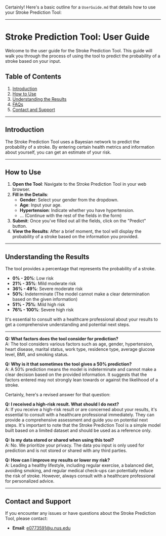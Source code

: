 Certainly! Here's a basic outline for a `UserGuide.md` that details how to use your Stroke Prediction Tool:

---

# Stroke Prediction Tool: User Guide

Welcome to the user guide for the Stroke Prediction Tool. This guide will walk you through the process of using the tool to predict the probability of a stroke based on your input.

## Table of Contents

1. [Introduction](#introduction)
2. [How to Use](#how-to-use)
3. [Understanding the Results](#understanding-the-results)
4. [FAQs](#faqs)
5. [Contact and Support](#contact-and-support)

---

## Introduction

The Stroke Prediction Tool uses a Bayesian network to predict the probability of a stroke. By entering certain health metrics and information about yourself, you can get an estimate of your risk.

---

## How to Use

1. **Open the Tool**: Navigate to the Stroke Prediction Tool in your web browser.
2. **Fill in the Details**:
   - **Gender**: Select your gender from the dropdown.
   - **Age**: Input your age.
   - **Hypertension**: Indicate whether you have hypertension.
   - ... (Continue with the rest of the fields in the form)
3. **Submit**: Once you've filled out all the fields, click on the "Predict" button.
4. **View the Results**: After a brief moment, the tool will display the probability of a stroke based on the information you provided.

---

## Understanding the Results

The tool provides a percentage that represents the probability of a stroke. 

- **0% - 20%**: Low risk
- **21% - 35%**: Mild moderate risk
- **36% - 49%**: Severe moderate risk
- **50%**: Indeterminate (The model cannot make a clear determination based on the given information)
- **51% - 75%**: Mild high risk
- **76% - 100%**: Severe high risk

It's essential to consult with a healthcare professional about your results to get a comprehensive understanding and potential next steps.

---

**Q: What factors does the tool consider for prediction?**  
A: The tool considers various factors such as age, gender, hypertension, heart disease, marital status, work type, residence type, average glucose level, BMI, and smoking status.

**Q: Why is it that sometimes the tool gives a 50% prediction?**  
A: A 50% prediction means the model is indeterminate and cannot make a clear decision based on the provided information. It suggests that the factors entered may not strongly lean towards or against the likelihood of a stroke.

Certainly, here's a revised answer for that question:

**Q: I received a high-risk result. What should I do next?**  
A: If you receive a high-risk result or are concerned about your results, it's essential to consult with a healthcare professional immediately. They can provide a comprehensive assessment and guide you on potential next steps. It's important to note that the Stroke Prediction Tool is a simple model built based on a limited dataset and should be used as a reference only.

**Q: Is my data stored or shared when using this tool?**  
A: No. We prioritize your privacy. The data you input is only used for prediction and is not stored or shared with any third parties.

**Q: How can I improve my results or lower my risk?**  
A: Leading a healthy lifestyle, including regular exercise, a balanced diet, avoiding smoking, and regular medical check-ups can potentially reduce the risk of stroke. However, always consult with a healthcare professional for personalized advice.

---

## Contact and Support

If you encounter any issues or have questions about the Stroke Prediction Tool, please contact:

- **Email**: e0773591@u.nus.edu
